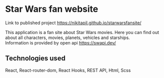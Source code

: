 # Star Wars fan website

Link to published project https://nikitapil.github.io/starwarsfansite/  

This application is a fan site about Star Wars movies. Here you can find out about all characters, movies, planets, vehicles and starships.  
Information is provided by open api https://swapi.dev/

## Technologies used

React, React-router-dom, React Hooks, REST API, Html, Scss
